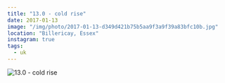 ```yaml
---
title: "13.0 - cold rise"
date: 2017-01-13
image: "/img/photo/2017-01-13-d349d421b75b5aa9f3a9f39a83bfc10b.jpg"
location: "Billericay, Essex"
instagram: true
tags:
  - uk
---
```


![13.0 - cold rise](/img/photo/2017-01-13-d349d421b75b5aa9f3a9f39a83bfc10b.jpg)
